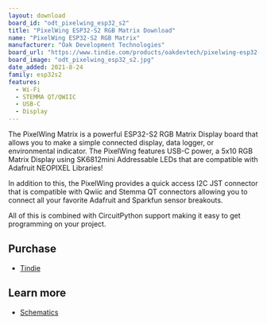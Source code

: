 ```yaml
---
layout: download
board_id: "odt_pixelwing_esp32_s2"
title: "PixelWing ESP32-S2 RGB Matrix Download"
name: "PixelWing ESP32-S2 RGB Matrix"
manufacturer: "Oak Development Technologies"
board_url: "https://www.tindie.com/products/oakdevtech/pixelwing-esp32-s2-rgb-matrix/"
board_image: "odt_pixelwing_esp32_s2.jpg"
date_added: 2021-8-24
family: esp32s2
features:
  - Wi-Fi
  - STEMMA QT/QWIIC
  - USB-C
  - Display
---
```


The PixelWing Matrix is a powerful ESP32-S2 RGB Matrix Display board that allows you to make a simple connected display, data logger, or environmental indicator. The PixelWing features USB-C power, a 5x10 RGB Matrix Display using SK6812mini Addressable LEDs that are compatible with Adafruit NEOPIXEL Libraries!

In addition to this, the PixelWing provides a quick access I2C JST connector that is compatible with Qwiic and Stemma QT connectors allowing you to connect all your favorite Adafruit and Sparkfun sensor breakouts.

All of this is combined with CircuitPython support making it easy to get programming on your project.

## Purchase

* [Tindie](https://www.tindie.com/products/oakdevtech/pixelwing-esp32-s2-rgb-matrix/)


## Learn more

* [Schematics](https://github.com/skerr92/odt-dev-boards/tree/master/boards/PixelWing-ESP32)
